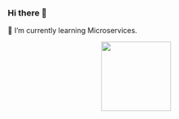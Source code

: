 ### Hi there 👋
🌱 I’m currently learning Microservices.
<div align="center">
  <img height="137px" src="https://github-readme-stats.vercel.app/api?username=Keegan-y&show_icons=trueline_height=21&text_color=333&icon_color=4c71f2&bg_color=fffefe&theme=default" />
</div>

<!--&hide_title=true&hide_border=true
**Keegan-y/Keegan-y** is a ✨ _special_ ✨ repository because its `README.md` (this file) appears on your GitHub profile.

Here are some ideas to get you started:

- 🔭 I’m currently working on ...
- 🌱 I’m currently learning ...
- 👯 I’m looking to collaborate on ...
- 🤔 I’m looking for help with ...
- 💬 Ask me about ...
- 📫 How to reach me: ...
- 😄 Pronouns: ...
- ⚡ Fun fact: ...
-->


